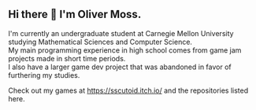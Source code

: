 ## Hi there 👋 I'm Oliver Moss.

I'm currently an undergraduate student at Carnegie Mellon University studying Mathematical Sciences and Computer Science.  
My main programming experience in high school comes from game jam projects made in short time periods.  
I also have a larger game dev project that was abandoned in favor of furthering my studies.  

Check out my games at https://sscutoid.itch.io/ and the repositories listed here.
<!--
**olivermmoss/olivermmoss** is a ✨ _special_ ✨ repository because its `README.md` (this file) appears on your GitHub profile.

Here are some ideas to get you started:

- 🔭 I’m currently working on ...
- 🌱 I’m currently learning ...
- 👯 I’m looking to collaborate on ...
- 🤔 I’m looking for help with ...
- 💬 Ask me about ...
- 📫 How to reach me: ...
- 😄 Pronouns: ...
- ⚡ Fun fact: ...
-->
